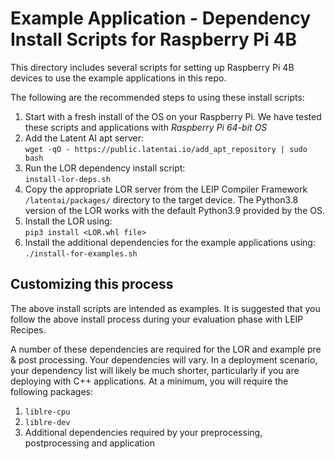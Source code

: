 # Example Application - Dependency Install Scripts for Raspberry Pi 4B
This directory includes several scripts for setting up Raspberry Pi 4B devices to use the example applications in this repo.

The following are the recommended steps to using these install scripts:

1. Start with a fresh install of the OS on your Raspberry Pi.  We have tested these scripts and applications with *Raspberry Pi 64-bit OS*
2. Add the Latent AI apt server:<br>
`wget -qO - https://public.latentai.io/add_apt_repository | sudo bash`
3. Run the LOR dependency install script:<br>
`install-lor-deps.sh`
4. Copy the appropriate LOR server from the LEIP Compiler Framework `/latentai/packages/` directory to the target device.  The Python3.8 version of the LOR works with the default Python3.9 provided by the OS.
5. Install the LOR using:<br>
`pip3 install <LOR.whl file>`
7. Install the additional dependencies for the example applications using:<br>
`./install-for-examples.sh`

## Customizing this process
The above install scripts are intended as examples.  It is suggested that you
follow the above install process during your evaluation phase with LEIP Recipes.


A number of these dependencies are required for the LOR and example pre & post processing. Your dependencies will vary.
In a deployment scenario, your dependency list will likely be much shorter, particularly if you are deploying with C++
applications.  At a minimum, you will require the following packages:

1. `liblre-cpu`
2. `liblre-dev`
3. Additional dependencies required by your preprocessing, postprocessing and application

